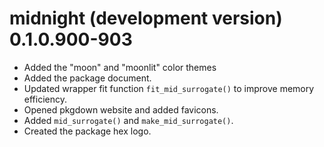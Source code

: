 # midnight (development version) 0.1.0.900-903

- Added the "moon" and "moonlit" color themes
- Added the package document.
- Updated wrapper fit function `fit_mid_surrogate()` to improve memory efficiency.
- Opened pkgdown website and added favicons.
- Added `mid_surrogate()` and `make_mid_surrogate()`.
- Created the package hex logo.
